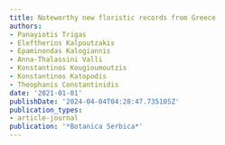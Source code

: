 ```yaml
---
title: Noteworthy new floristic records from Greece
authors:
- Panayiotis Trigas
- Eleftherios Kalpoutzakis
- Epaminondas Kalogiannis
- Anna-Thalassini Valli
- Konstantinos Kougioumoutzis
- Konstantinos Katopodis
- Theophanis Constantinidis
date: '2021-01-01'
publishDate: '2024-04-04T04:28:47.735105Z'
publication_types:
- article-journal
publication: '*Botanica Serbica*'
---
```


